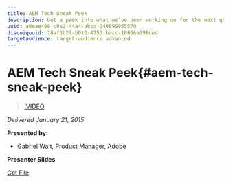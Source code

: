 ```yaml
---
title: AEM Tech Sneak Peek
description: Get a peek into what we’ve been working on for the next generation of Adobe Experience Manager in a technical talk.
uuid: a0eae408-c0a2-44a4-abca-040895955570
discoiquuid: 78af3b2f-b010-4753-bacc-18696a598ded
targetaudience: target-audience advanced
---
```


# AEM Tech Sneak Peek{#aem-tech-sneak-peek}

>[!VIDEO](https://video.tv.adobe.com/v/19384/?quality=9)

*Delivered January 21, 2015*

**Presented by:**

* Gabriel Walt, Product Manager, Adobe

**Presenter Slides**

[Get File](assets/aem-technical-sneak-peek.pdf)
<!--
[Get back to the Overview](https://helpx.adobe.com/experience-manager/kt/eseminars/gems/aem-index.html)
-->
